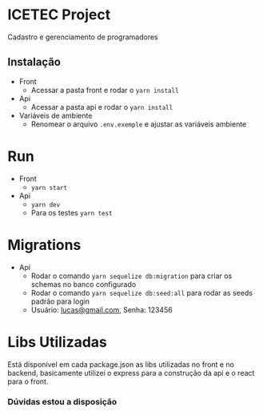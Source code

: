 # ICETEC Project
Cadastro e gerenciamento de programadores

## Instalação
- Front
    - Acessar a pasta front e rodar o `yarn install`
- Api
    - Acessar a pasta api e rodar o `yarn install`
- Variáveis de ambiente
    - Renomear o arquivo `.env.exemple` e ajustar as variáveis ambiente

# Run
- Front
    - `yarn start`
- Api
    - `yarn dev`
    - Para os testes `yarn test`

# Migrations
- Api
    - Rodar o comando `yarn sequelize db:migration` para criar os schemas no banco configurado
    - Rodar o comando `yarn sequelize db:seed:all` para rodar as seeds padrão para login
    - Usuário: lucas@gmail.com, Senha: 123456

# Libs Utilizadas
Está disponível em cada package.json as libs utilizadas no front e no backend, basicamente utilizei o express para a construção
da api e o react para o front.

### Dúvidas estou a disposição